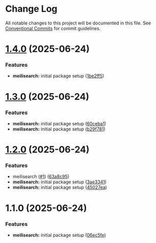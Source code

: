 # Change Log

All notable changes to this project will be documented in this file.
See [Conventional Commits](https://conventionalcommits.org) for commit guidelines.

# [1.4.0](https://github.com/passiontech-global/nestjs/compare/@nestjs-meilisearch/meilisearch@1.3.0...@nestjs-meilisearch/meilisearch@1.4.0) (2025-06-24)

### Features

- **meilisearch:** initial package setup ([1be2ff5](https://github.com/passiontech-global/nestjs/commit/1be2ff5f1b91c58889a4b020c1d4b1583e498a5c))

# [1.3.0](https://github.com/passiontech-global/nestjs/compare/@nestjs-meilisearch/meilisearch@1.2.0...@nestjs-meilisearch/meilisearch@1.3.0) (2025-06-24)

### Features

- **meilisearch:** initial package setup ([60ceba1](https://github.com/passiontech-global/nestjs/commit/60ceba12fee842d6ea2cc252c64608df6f774b8b))
- **meilisearch:** initial package setup ([b29f781](https://github.com/passiontech-global/nestjs/commit/b29f7812816f5f3625ab04fa278107bb284c87de))

# [1.2.0](https://github.com/golevelup/nestjs/compare/@nestjs-meilisearch/meilisearch@1.1.0...@nestjs-meilisearch/meilisearch@1.2.0) (2025-06-24)

### Features

- meilisearch ([#1](https://github.com/golevelup/nestjs/issues/1)) ([63a8c95](https://github.com/golevelup/nestjs/commit/63a8c95d9f1cb60caee60c7b6a96a10112fbcd6d))
- **meilisearch:** initial package setup ([3ae3341](https://github.com/golevelup/nestjs/commit/3ae3341a8bafabc9e1e7cfe7c440a3a0d0157509))
- **meilisearch:** initial package setup ([45027ea](https://github.com/golevelup/nestjs/commit/45027ea10da8811dee3edc19771c86c480cbe2eb))

# 1.1.0 (2025-06-24)

### Features

- **meilisearch:** initial package setup ([06ec5fe](https://github.com/golevelup/nestjs/commit/06ec5fec6c9f4c09a60841f443b963ab6c884b79))
